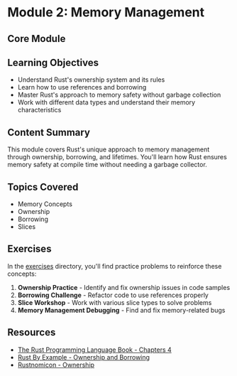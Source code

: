 # Module 2: Memory Management

## Core Module

## Learning Objectives

- Understand Rust's ownership system and its rules
- Learn how to use references and borrowing
- Master Rust's approach to memory safety without garbage collection
- Work with different data types and understand their memory characteristics

## Content Summary

This module covers Rust's unique approach to memory management through ownership, borrowing, and lifetimes. You'll learn how Rust ensures memory safety at compile time without needing a garbage collector.

## Topics Covered

- Memory Concepts
- Ownership
- Borrowing
- Slices

## Exercises

In the [exercises](./exercises/) directory, you'll find practice problems to reinforce these concepts:

1. **Ownership Practice** - Identify and fix ownership issues in code samples
2. **Borrowing Challenge** - Refactor code to use references properly
3. **Slice Workshop** - Work with various slice types to solve problems
4. **Memory Management Debugging** - Find and fix memory-related bugs

## Resources

- [The Rust Programming Language Book - Chapters 4](https://doc.rust-lang.org/book/ch04-00-understanding-ownership.html)
- [Rust By Example - Ownership and Borrowing](https://doc.rust-lang.org/rust-by-example/scope.html)
- [Rustnomicon - Ownership](https://doc.rust-lang.org/nomicon/ownership.html)
